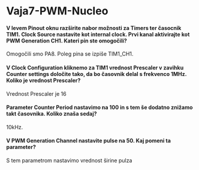 # Vaja7-PWM-Nucleo
<h4> V levem Pinout oknu razširite nabor možnosti za Timers ter časocnik TIM1. Clock Source nastavite kot internal clock. Prvi kanal aktivirajte kot PWM Generation CH1. Kateri pin ste omogočili? </h4>
<p> Omogočili smo PA8. Poleg pina se izpiše TIM1_CH1. </p>
<h4> V Clock Configuration kliknemo za TIM1 vrednost Prescaler v zavihku Counter settings določite tako, da bo časovnik delal s frekvenco 1MHz. Koliko je vrednost Prescaler? </h4>
<p> Vrednost Prescaler je 16 </p>
<h4> Parameter Counter Period nastavimo na 100 in s tem še dodatno znižamo takt časovnika. Koliko znaša sedaj? </h4>
<p> 10kHz. </p>
<h4> V PWM Generation Channel nastavite pulse na 50. Kaj pomeni ta parameter? </h4>
<p> S tem parametrom nastavimo vrednost širine pulza </p>
